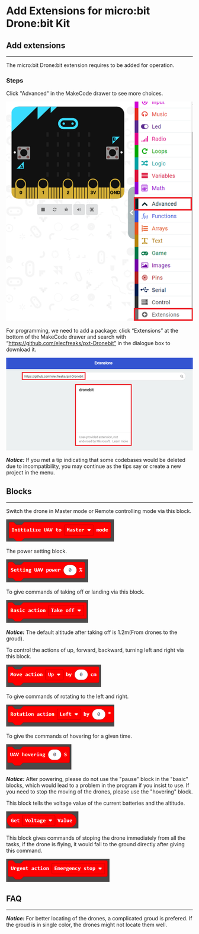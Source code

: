 # Add Extensions for micro:bit Drone:bit Kit

## Add extensions
---
The micro:bit Drone:bit extension requires to be added for operation. 

### Steps

Click "Advanced" in the MakeCode drawer to see more choices. 

![](./images/Drone-bit-case-01-01.png)

For programming, we need to add a package: click “Extensions” at the bottom of the MakeCode drawer and search with “https://github.com/elecfreaks/pxt-Dronebit” in the dialogue box to download it.

![](./images/Drone-bit-case-01-02.png)

***Notice:*** If you met a tip indicating that some codebases would be deleted due to incompatibility, you may continue as the tips say or create a new project in the menu.

## Blocks
---

Switch the drone in Master mode or Remote controlling mode via this block. 

![](./images/Drone-bit-Package-01.png)

The power setting block. 

![](./images/Drone-bit-Package-02.png)

To give commands of taking off or landing via this block. 

![](./images/Drone-bit-Package-03.png)

***Notice:*** The default altitude after taking off is 1.2m(From drones to the groud).

To control the actions of up, forward, backward, turning left and right via this block. 

![](./images/Drone-bit-Package-04.png)

To give commands of rotating to the left and right. 

![](./images/Drone-bit-Package-05.png)

To give the commands of hovering for a given time. 

![](./images/Drone-bit-Package-07.png)

***Notice:*** After powering, please do not use the "pause" block in the "basic" blocks, which would lead to a problem in the program if you insist to use. If you need to stop the moving of the drones, please use the "hovering"  block. 

This block tells the voltage value of the current batteries and the altitude. 

![](./images/Drone-bit-Package-08.png)

This block gives commands of stoping the drone immediately from all the tasks, if the drone is flying, it would fall to the ground directly after giving this command. 

![](./images/Drone-bit-Package-09.png)

## FAQ
---
***Notice:*** For better locating of the drones, a complicated groud is prefered. If the groud is in single color, the drones might not locate them well. 
